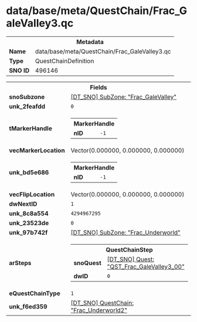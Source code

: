 <h1>data/base/meta/QuestChain/Frac_GaleValley3.qc</h1><table><tr><th colspan="100%">Metadata</th></tr><tr><td><b>Name</b></td><td>data/base/meta/QuestChain/Frac_GaleValley3.qc</td></tr><tr><td><b>Type</b></td><td>QuestChainDefinition</td></tr><tr><td><b>SNO ID</b></td><td>496146</td></tr></table>

<table><tr><th colspan="100%">Fields</th></tr><tr><td><b>snoSubzone</b></td><td><a href="..\Subzone\Frac_GaleValley.sbz.md">[DT_SNO] SubZone: "Frac_GaleValley"</a></td></tr><tr><td><b>unk_2feafdd</b></td><td><code>0</code></td></tr><tr><td><b>tMarkerHandle</b></td><td><table><tr><th colspan="100%">MarkerHandle</th></tr><tr><td><b>nID</b></td><td><code>-1</code></td></tr></table>

</td></tr><tr><td><b>vecMarkerLocation</b></td><td>Vector(0.000000, 0.000000, 0.000000)</td></tr><tr><td><b>unk_bd5e686</b></td><td><table><tr><th colspan="100%">MarkerHandle</th></tr><tr><td><b>nID</b></td><td><code>-1</code></td></tr></table>

</td></tr><tr><td><b>vecFlipLocation</b></td><td>Vector(0.000000, 0.000000, 0.000000)</td></tr><tr><td><b>dwNextID</b></td><td><code>1</code></td></tr><tr><td><b>unk_8c8a554</b></td><td><code>4294967295</code></td></tr><tr><td><b>unk_23523de</b></td><td><code>0</code></td></tr><tr><td><b>unk_97b742f</b></td><td><a href="..\Subzone\Frac_Underworld.sbz.md">[DT_SNO] SubZone: "Frac_Underworld"</a>
</td></tr><tr><td><b>arSteps</b></td><td><table><tr><th colspan="100%">QuestChainStep</th></tr><tr><td><b>snoQuest</b></td><td><a href="..\Quest\QST_Frac_GaleValley3_00.qst.md">[DT_SNO] Quest: "QST_Frac_GaleValley3_00"</a></td></tr><tr><td><b>dwID</b></td><td><code>0</code></td></tr></table>


</td></tr><tr><td><b>eQuestChainType</b></td><td><code>1</code></td></tr><tr><td><b>unk_f6ed359</b></td><td><a href="Frac_Underworld2.qc.md">[DT_SNO] QuestChain: "Frac_Underworld2"</a>
</td></tr></table>

